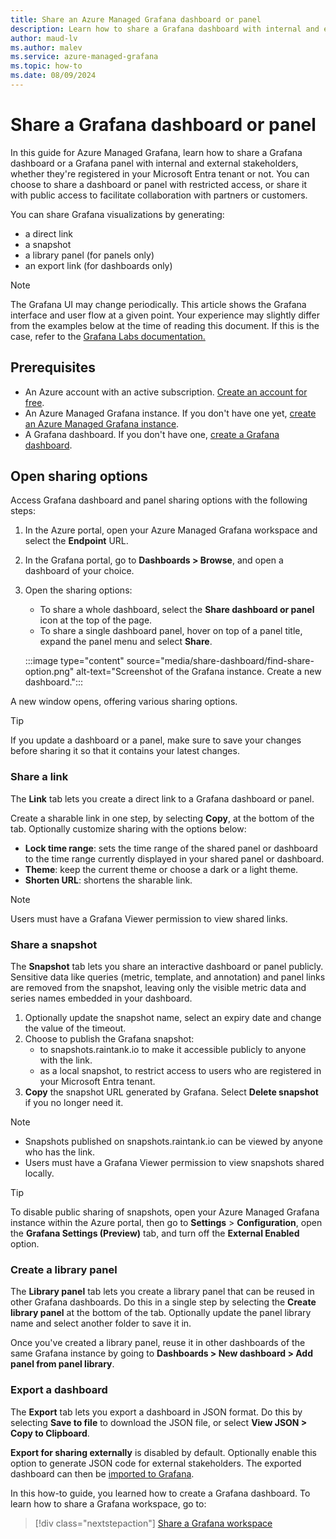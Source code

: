 ```yaml
---
title: Share an Azure Managed Grafana dashboard or panel
description: Learn how to share a Grafana dashboard with internal and external stakeholders, such as customers or partners.
author: maud-lv
ms.author: malev
ms.service: azure-managed-grafana
ms.topic: how-to 
ms.date: 08/09/2024
---
```


# Share a Grafana dashboard or panel

In this guide for Azure Managed Grafana, learn how to share a Grafana dashboard or a Grafana panel with internal and external stakeholders, whether they're registered in your Microsoft Entra tenant or not. You can choose to share a dashboard or panel with restricted access, or share it with public access to facilitate collaboration with partners or customers.

You can share Grafana visualizations by generating:

- a direct link
- a snapshot
- a library panel (for panels only)
- an export link (for dashboards only)

> [!NOTE]
> The Grafana UI may change periodically. This article shows the Grafana interface and user flow at a given point. Your experience may slightly differ from the examples below at the time of reading this document. If this is the case, refer to the [Grafana Labs documentation.](https://grafana.com/docs/grafana/latest/dashboards/)

## Prerequisites

- An Azure account with an active subscription. [Create an account for free](https://azure.microsoft.com/free).
- An Azure Managed Grafana instance. If you don't have one yet, [create an Azure Managed Grafana instance](./quickstart-managed-grafana-portal.md).
- A Grafana dashboard. If you don't have one, [create a Grafana dashboard](./quickstart-managed-grafana-portal.md).

## Open sharing options

Access Grafana dashboard and panel sharing options with the following steps:

1. In the Azure portal, open your Azure Managed Grafana workspace and select the **Endpoint** URL.
1. In the Grafana portal, go to **Dashboards > Browse**, and open a dashboard of your choice.
1. Open the sharing options:
   - To share a whole dashboard, select the **Share dashboard or panel** icon at the top of the page.
   - To share a single dashboard panel, hover on top of a panel title, expand the panel menu and select **Share**.

   :::image type="content" source="media/share-dashboard/find-share-option.png" alt-text="Screenshot of the Grafana instance. Create a new dashboard.":::

A new window opens, offering various sharing options.

> [!TIP] 
> If you update a dashboard or a panel, make sure to save your changes before sharing it so that it contains your latest changes.

### Share a link

The **Link** tab lets you create a direct link to a Grafana dashboard or panel.

Create a sharable link in one step, by selecting **Copy**, at the bottom of the tab. Optionally customize sharing with the options below:

- **Lock time range**: sets the time range of the shared panel or dashboard to the time range currently displayed in your shared panel or dashboard.
- **Theme**: keep the current theme or choose a dark or a light theme.
- **Shorten URL**: shortens the sharable link.

> [!NOTE] 
> Users must have a Grafana Viewer permission to view shared links.

### Share a snapshot

The **Snapshot** tab lets you share an interactive dashboard or panel publicly. Sensitive data like queries (metric, template, and annotation) and panel links are removed from the snapshot, leaving only the visible metric data and series names embedded in your dashboard.

1. Optionally update the snapshot name, select an expiry date and change the value of the timeout.
1. Choose to publish the Grafana snapshot:
   - to snapshots.raintank.io to make it accessible publicly to anyone with the link.
   - as a local snapshot, to restrict access to users who are registered in your Microsoft Entra tenant.
1. **Copy** the snapshot URL generated by Grafana. Select **Delete snapshot** if you no longer need it.

> [!NOTE] 
> - Snapshots published on snapshots.raintank.io can be viewed by anyone who has the link.
> - Users must have a Grafana Viewer permission to view snapshots shared locally.

> [!TIP]
> To disable public sharing of snapshots, open your Azure Managed Grafana instance within the Azure portal, then go to **Settings** > **Configuration**, open the **Grafana Settings (Preview)** tab, and turn off the **External Enabled** option.

### Create a library panel

The **Library panel** tab lets you create a library panel that can be reused in other Grafana dashboards. Do this in a single step by selecting the **Create library panel** at the bottom of the tab. Optionally update the panel library name and select another folder to save it in.

Once you've created a library panel, reuse it in other dashboards of the same Grafana instance by going to **Dashboards > New dashboard > Add panel from panel library**.

### Export a dashboard

The **Export** tab lets you export a dashboard in JSON format. Do this by selecting **Save to file** to download the JSON file, or select **View JSON > Copy to Clipboard**.

**Export for sharing externally** is disabled by default. Optionally enable this option to generate JSON code for external stakeholders. The exported dashboard can then be [imported to Grafana](how-to-create-dashboard.md#import-a-json-dashboard).

In this how-to guide, you learned how to create a Grafana dashboard. To learn how to share a Grafana workspace, go to:

> [!div class="nextstepaction"]
> [Share a Grafana workspace](how-to-share-grafana-workspace.md)
